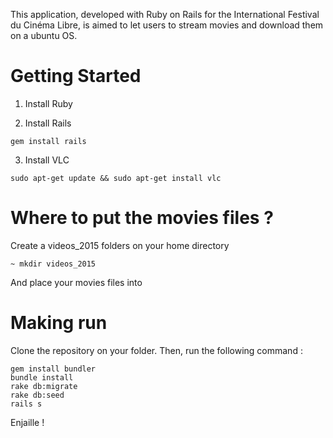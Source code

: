 This application, developed with Ruby on Rails for the International Festival du Cinéma Libre, is aimed to let users to stream movies and download them on a ubuntu OS.

# Getting Started

1. Install Ruby

2. Install Rails
```
gem install rails
```
3. Install VLC
```
sudo apt-get update && sudo apt-get install vlc
```

# Where to put the movies files ?

Create a videos_2015 folders on your home directory
```
~ mkdir videos_2015
```
And place your movies files into

# Making run

Clone the repository on your folder. Then, run the following command :
```
gem install bundler
bundle install
rake db:migrate
rake db:seed
rails s
```

Enjaille !